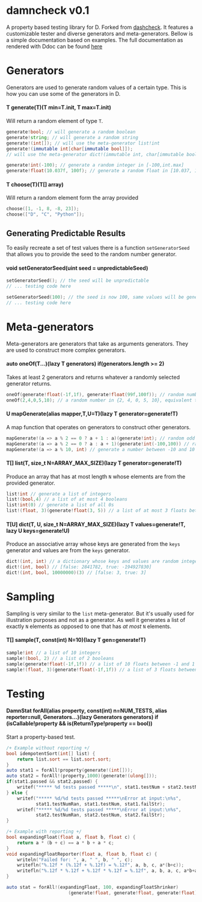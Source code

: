# damncheck v0.1

A property based testing library for D. Forked from
[dashcheck](https://github.com/mcandre/dashcheck). It features a customizable
tester and diverse generators and meta-generators. Bellow is a simple documentation
based on examples. The full documentation as rendered with Ddoc can be found
[here](http://htmlpreview.github.io/?https://github.com/geezee/damncheck/blob/master/doc/damncheck.html)

# Generators

Generators are used to generate random values of a certain type. This is how
you can use some of the generators in D.

#### T generate(T)(T min=T.init, T max=T.init)
Will return a random element of type `T`.
```d
generate!bool; // will generate a random boolean
generate!string; // will generate a random string
generate!(int[]); // will use the meta-generator list!int
generate!(immutable int[char[immutable bool]]);
// will use the meta-generator dict!(immutable int, char[immutable bool])

generate!int(-100); // generate a random integer in [-100,int.max]
generate!float(10.037f, 100f); // generate a random float in [10.037, 100]
```

#### T choose(T)(T[] array)
Will return a random element form the array provided
```d
choose([1, -1, 8, -8, 23]);
choose(["D", "C", "Python"]);
```

## Generating Predictable Results

To easily recreate a set of test values there is a function `setGeneratorSeed`
that allows you to provide the seed to the random number generator.

#### void setGeneratorSeed(uint seed = unpredictableSeed)
```d
setGeneratorSeed(); // the seed will be unpredictable
// ... testing code here
```
```d
setGeneratorSeed(100); // the seed is now 100, same values will be generated on each run
// ... testing code here
```

# Meta-generators
Meta-generators are generators that take as arguments generators. They are used
to construct more complex generators.

#### auto oneOf(T...)(lazy T generators) if(generators.length >= 2)
Takes at least 2 generators and returns whatever a randomly selected generator
returns.
```d
oneOf(generate!float(-1f,1f), generate!float(99f,100f)); // random number in [-1,1]U[99,100]
oneOf(2,4,0,5,10); // a random number in {2, 4, 0, 5, 10}, equivalent to choose([2,4,0,5,10])
```

#### U mapGenerate(alias mapper,T,U=T)(lazy T generator=generate!T)
A map function that operates on generators to construct other generators.
```d
mapGenerate!(a => a % 2 == 0 ? a + 1 : a)(generate!int); // random odd int
mapGenerate!(a => a % 2 == 0 ? a : a + 1)(generate!int(-100,100)) // random even int between -100 and 100
mapGenerate!(a => a % 10, int) // generate a number between -10 and 10
```

#### T[] list(T, size_t N=ARRAY_MAX_SIZE)(lazy T generator=generate!T)
Produce an array that has at most length `N` whose elements are from the provided
generator.
```d
list!int // generate a list of integers
list!(bool,4) // a list of at most 4 booleans
list!int(0) // generate a list of all 0s
list!(float, 3)(generate!float(3, 5)) // a list of at most 3 floats between 3 and 5
```

#### T[U] dict(T, U, size_t N=ARRAY_MAX_SIZE)(lazy T values=generate!T, lazy U keys=generate!U)
Produce an associative array whose keys are generated from the `keys` generator
and values are from the `keys` generator.
```d
dict!(int, int) // a dictionary whose keys and values are random integers
dict!(int, bool) // [false: 2841782, true: -194927830]
dict!(int, bool, 10000000)(3) // [false: 3, true: 3]
```

# Sampling
Sampling is very similar to the `list` meta-generator. But it's usually used
for illustration purposes and not as a generator. As well it generates a list
of exactly `N` elements as opposed to one that has *at most* `N` elements.

#### T[] sample(T, const(int) N=10)(lazy T gen=generate!T)
```d
sample!int // a list of 10 integers
sample!(bool, 2) // a list of 2 booleans
sample(generate!float(-1f,1f)) // a list of 10 floats between -1 and 1
sample!(float, 3)(generate!float(-1f,1f)) // a list of 3 floats between -1 and 1
```
# Testing

#### DamnStat forAll(alias property, const(int) n=NUM_TESTS, alias reporter=null, Generators...)(lazy Generators generators) if (isCallable!property && is(ReturnType!property == bool))
Start a property-based test.

```d
/+ Example without reporting +/
bool idempotentSort(int[] list) {
    return list.sort == list.sort.sort;
}
auto stat1 = forAll!property(generate!(int[]));
auto stat2 = forAll!(property,1000)(generate!(ulong[]));
if(stat1.passed && stat2.passed) {
    writef("***** %d tests passed *****\n", stat1.testNum + stat2.testNum);
} else {
    writef("***** %d/%d tests passed *****\nError at input:\n%s",
           stat1.testNumRan, stat1.testNum, stat1.failStr);
    writef("***** %d/%d tests passed *****\nError at input:\n%s",
           stat2.testNumRan, stat2.testNum, stat2.failStr);
}
```
```d
/+ Example with reporting +/
bool expandingFloat(float a, float b, float c) {
    return a * (b + c) == a * b + a * c;
}
void expandingFloatReporter(float a, float b, float c) {
    writeln("Failed for: ", a, " ", b, " ", c);
    writefln("%.12f * (%.12f + %.12f) = %.12f", a, b, c, a*(b+c));
    writefln("%.12f * %.12f + %.12f * %.12f = %.12f", a, b, a, c, a*b+a*c));
}

auto stat = forAll!(expandingFloat, 100, expandingFloatShrinker)
                       (generate!float, generate!float, generate!float);
```
